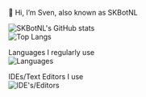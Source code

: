 👋 Hi, I’m Sven, also known as SKBotNL

![SKBotNL's GitHub stats](https://github-readme-stats.vercel.app/api?username=SKBotNL&theme=dark)\
![Top Langs](https://github-readme-stats.vercel.app/api/top-langs/?username=SKBotNL&layout=compact&theme=dark)

Languages I regularly use\
![Languages](https://skillicons.dev/icons?i=go,rust,kotlin,python&theme=dark)

IDEs/Text Editors I use\
![IDE's/Editors](https://skillicons.dev/icons?i=idea,vscode&theme=dark)

